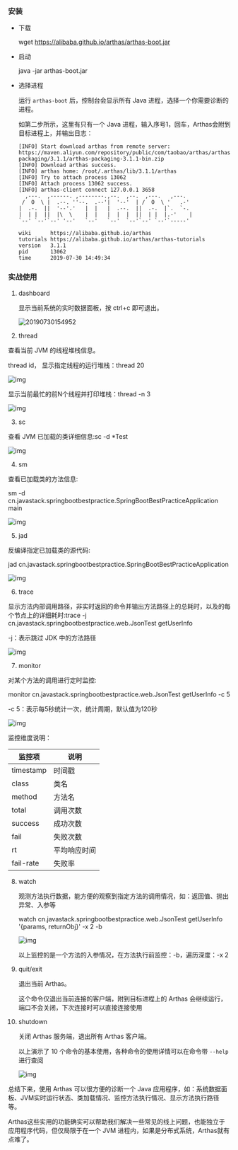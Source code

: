 ### 安装

* 下载

  wget https://alibaba.github.io/arthas/arthas-boot.jar

* 启动

  java -jar arthas-boot.jar

* 选择进程

  运行 `arthas-boot` 后，控制台会显示所有 Java 进程，选择一个你需要诊断的进程。

  如第二步所示，这里有只有一个 Java 进程，输入序号1，回车，Arthas会附到目标进程上，并输出日志：

  ~~~
  [INFO] Start download arthas from remote server: https://maven.aliyun.com/repository/public/com/taobao/arthas/arthas-packaging/3.1.1/arthas-packaging-3.1.1-bin.zip
  [INFO] Download arthas success.
  [INFO] arthas home: /root/.arthas/lib/3.1.1/arthas
  [INFO] Try to attach process 13062
  [INFO] Attach process 13062 success.
  [INFO] arthas-client connect 127.0.0.1 3658
    ,---.  ,------. ,--------.,--.  ,--.  ,---.   ,---.                       
   /  O  \ |  .--. ''--.  .--'|  '--'  | /  O  \ '   .-'                    
  |  .-.  ||  '--'.'   |  |   |  .--.  ||  .-.  |`.  `-.                     
  |  | |  ||  |\  \    |  |   |  |  |  ||  | |  |.-'    |                    
  `--' `--'`--' '--'   `--'   `--'  `--'`--' `--'`-----'                      
  
  wiki      https://alibaba.github.io/arthas                                 
  tutorials https://alibaba.github.io/arthas/arthas-tutorials                
  version   3.1.1                                                             
  pid       13062                                                             
  time      2019-07-30 14:49:34
  ~~~

### 实战使用

1. dashboard

   显示当前系统的实时数据面板，按 ctrl+c 即可退出。

   ![20190730154952](F:\notebook\图片\Arthas\20190730154952.png)

2.  thread

   查看当前 JVM 的线程堆栈信息。

   thread id， 显示指定线程的运行堆栈：thread 20

   ![img](F:\notebook\图片\Arthas\20190730163759.png)

   显示当前最忙的前N个线程并打印堆栈：thread -n 3

   ![img](F:\notebook\图片\Arthas\20190730163734.png)

3.  sc

   查看 JVM 已加载的类详细信息:sc -d *Test

   ![img](F:\notebook\图片\Arthas\20190730155704.png)

4.  sm

   查看已加载类的方法信息:

   sm -d cn.javastack.springbootbestpractice.SpringBootBestPracticeApplication main

   ![img](F:\notebook\图片\Arthas\20190730160555.png)

5.  jad

   反编译指定已加载类的源代码:

   jad cn.javastack.springbootbestpractice.SpringBootBestPracticeApplication

   ![img](F:\notebook\图片\Arthas\20190730155942.png)

6.  trace

   显示方法内部调用路径，非实时返回的命令并输出方法路径上的总耗时，以及的每个节点上的详细耗时:trace -j cn.javastack.springbootbestpractice.web.JsonTest getUserInfo

   -j：表示跳过 JDK 中的方法路径

   ![img](F:\notebook\图片\Arthas\20190730165157.png)

7.  monitor

   对某个方法的调用进行定时监控:

   monitor cn.javastack.springbootbestpractice.web.JsonTest getUserInfo -c 5

   -c 5：表示每5秒统计一次，统计周期，默认值为120秒

   ![img](F:\notebook\图片\Arthas\20190730170442.png)

   监控维度说明：

   | 监控项    | 说明         |
   | --------- | ------------ |
   | timestamp | 时间戳       |
   | class     | 类名         |
   | method    | 方法名       |
   | total     | 调用次数     |
   | success   | 成功次数     |
   | fail      | 失败次数     |
   | rt        | 平均响应时间 |
   | fail-rate | 失败率       |

8. watch

   观测方法执行数据，能方便的观察到指定方法的调用情况，如：返回值、抛出异常、入参等

   watch cn.javastack.springbootbestpractice.web.JsonTest getUserInfo '{params, returnObj}' -x 2 -b

   ![img](F:\notebook\图片\Arthas\20190730171659.png)

   以上监控的是一个方法的入参情况，在方法执行前监控：-b，遍历深度：-x 2

9. quit/exit

   退出当前 Arthas。

   这个命令仅退出当前连接的客户端，附到目标进程上的 Arthas 会继续运行，端口不会关闭，下次连接时可以直接连接使用

10. shutdown

	关闭 Arthas 服务端，退出所有 Arthas 客户端。
    
    以上演示了 10 个命令的基本使用，各种命令的使用详情可以在命令带 `--help` 进行查阅
    
    ![img](F:\notebook\图片\Arthas\20190730172757.png)

总结下来，使用 Arthas 可以很方便的诊断一个 Java 应用程序，如：系统数据面板、JVM实时运行状态、类加载情况、监控方法执行情况、显示方法执行路径等。

Arthas这些实用的功能确实可以帮助我们解决一些常见的线上问题，也能独立于应用程序代码，但仅局限于在一个 JVM 进程内，如果是分布式系统，Arthas就有点难了。